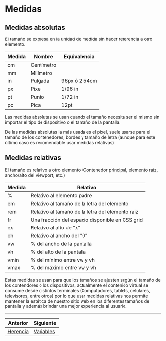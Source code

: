 # Medidas
## Medidas absolutas
El tamaño se expresa en la unidad de medida sin hacer referencia a otro elemento.

| Medida | Nombre    |Equivalencia |
|------  |-----------|-------------|
|cm      |Centímetro |             |
|mm      |Milímetro  |             |
|in      |Pulgada    |96px ó 2.54cm|
|px      |Pixel      |1/96 in      |
|pt      |Punto      |1/72 in      |
|pc      |Pica       |12pt         |

Las  medidas absolutas se usan cuando el tamaño necesita ser el mismo sin importar el tipo de dispositivo o el tamaño de la pantalla.

De las medidas absolutas la más usada es el pixel, suele usarse para el tamaño de los contenedores, bordes y tamaño de letra (aunque para este último caso es recomendable usar medidas relativas)



## Medidas relativas
El tamaño es relativo a otro elemento (Contenedor principal, elemento raíz, ancho/alto del viewport, etc.)

| Medida | Relativo                                       |
|--------|------------------------------------------------|
|%       |Relativo al elemento padre                      |
|em      |Relativo al tamaño de la letra del elemento     |
|rem     |Relativo al tamaño de la letra del elemento raiz|
|fr      |Una fracción del espacio disponible en CSS grid |
|ex      |Relativo al alto de "x"                         |
|ch      |Relativo al ancho del "0"                       |
|vw      |% del ancho de la pantalla                      |
|vh      |% del alto de la pantalla                       |
|vmin    |% del mínimo entre vw y vh                      |
|vmax    |% del máximo entre vw y vh                      |

Estas medidas se usan para que los tamaños se ajusten según el tamaño de los contendores o los dispositivos, actualmente el contenido virtual se consume desde distintos terminales (Computadores, tablets, celulares, televisores, entre otros) por lo que usar medidas  relativas nos permite mantener la estética de nuestro sitio web en los diferentes tamaños de pantalla y además brindar una mejor experiencia al usuario.

***
| Anterior                   | Siguiente                     |
|----------------------------|-------------------------------|
| [Herencia](/herencia/) | [Variables](/variables/)|